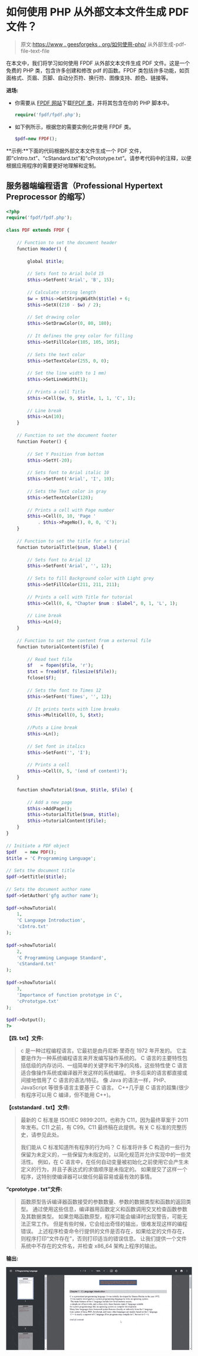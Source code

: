# 如何使用 PHP 从外部文本文件生成 PDF 文件？

> 原文:[https://www . geesforgeks . org/如何使用-php/](https://www.geeksforgeeks.org/how-to-generate-pdf-file-from-external-text-files-using-php/) 从外部生成-pdf-file-text-file

在本文中，我们将学习如何使用 FPDF 从外部文本文件生成 PDF 文件。这是一个免费的 PHP 类，包含许多创建和修改 pdf 的函数。FPDF 类包括许多功能，如页面格式、页眉、页脚、自动分页符、换行符、图像支持、颜色、链接等。

**进场:**

*   你需要从 [FPDF 网站](http://www.fpdf.org/)下载[FPDF 类](http://www.fpdf.org/en/download.php)，并将其包含在你的 PHP 脚本中。

    ```php
    require('fpdf/fpdf.php');
    ```

*   如下例所示，根据您的需要实例化并使用 FPDF 类。

    ```php
    $pdf=new FPDF();
    ```

**示例:**下面的代码根据外部文本文件生成一个 PDF 文件，即“cIntro.txt”、“cStandard.txt”和“cPrototype.txt”。请参考代码中的注释，以便根据应用程序的需要更好地理解和定制。

## 服务器端编程语言（Professional Hypertext Preprocessor 的缩写）

```php
<?php
require('fpdf/fpdf.php');

class PDF extends FPDF {

    // Function to set the document header
    function Header() {

        global $title;

        // Sets font to Arial bold 15
        $this->SetFont('Arial', 'B', 15);

        // Calculate string length 
        $w = $this->GetStringWidth($title) + 6;
        $this->SetX((210 - $w) / 2);

        // Set drawing color
        $this->SetDrawColor(0, 80, 180);

        // It defines the grey color for filling
        $this->SetFillColor(105, 105, 105);

        // Sets the text color
        $this->SetTextColor(255, 0, 0);

        // Set the line width to 1 mm)
        $this->SetLineWidth(1);

        // Prints a cell Title
        $this->Cell($w, 9, $title, 1, 1, 'C', 1);

        // Line break
        $this->Ln(10);
    }

    // Function to set the document footer
    function Footer() {

        // Set Y Position from bottom
        $this->SetY(-20);

        // Sets font to Arial italic 10
        $this->SetFont('Arial', 'I', 10);

        // Sets the Text color in gray
        $this->SetTextColor(128);

        // Prints a cell with Page number
        $this->Cell(0, 10, 'Page ' 
            . $this->PageNo(), 0, 0, 'C');
    }

    // Function to set the title for a tutorial
    function tutorialTitle($num, $label) {

        // Sets font to Arial 12
        $this->SetFont('Arial', '', 12);

        // Sets to fill Background color with Light grey 
        $this->SetFillColor(211, 211, 211);

        // Prints a cell with Title for tutorial
        $this->Cell(0, 6, "Chapter $num : $label", 0, 1, 'L', 1);

        // Line break
        $this->Ln(4);
    }

    // Function to set the content from a external file 
    function tutorialContent($file) {

        // Read text file
        $f   = fopen($file, 'r');
        $txt = fread($f, filesize($file));
        fclose($f);

        // Sets the font to Times 12
        $this->SetFont('Times', '', 12);

        // It prints texts with line breaks
        $this->MultiCell(0, 5, $txt);

        //Puts a Line break
        $this->Ln();

        // Set font in italics
        $this->SetFont('', 'I');

        // Prints a cell
        $this->Cell(0, 5, '(end of content)');
    }

    function showTutorial($num, $title, $file) {

        // Add a new page
        $this->AddPage();
        $this->tutorialTitle($num, $title);
        $this->tutorialContent($file);
    }
}

// Initiate a PDF object
$pdf   = new PDF();
$title = 'C Programming Language';

// Sets the document title
$pdf->SetTitle($title);

// Sets the document author name
$pdf->SetAuthor('gfg author name');

$pdf->showTutorial(
    1, 
    'C Language Introduction', 
    'cIntro.txt'
);

$pdf->showTutorial(
    2, 
    'C Programming Language Standard', 
    'cStandard.txt'
);

$pdf->showTutorial(
    3, 
    'Importance of function prototype in C', 
    'cPrototype.txt'
);

$pdf->Output();
?>
```

**【四. txt】文件:**

> c 是一种过程编程语言。它最初是由丹尼斯·里奇在 1972 年开发的。
> 它主要是作为一种系统编程语言来开发编写操作系统的。
> C 语言的主要特性包括低级的内存访问、一组简单的关键字和干净的风格，这些特性使 C 语言适合像操作系统或编译器开发这样的系统编程。
> 许多后来的语言都直接或间接地借用了 C 语言的语法/特征。
> 像 Java 的语法一样，PHP、JavaScript 等很多语言主要基于 C 语言。
> C++几乎是 C 语言的超集(很少有程序可以用 C 编译，但不能用 C++)。

**【cststandard . txt】文件:**

> 最新的 C 标准是 ISO/IEC 9899:2011，也称为 C11，因为最终草案于 2011 年发布。C11 之前，有 C99。C11 最终稿在此提供。有关 C 标准的完整历史，请参见此处。
> 
> 我们能从 C 标准知道所有程序的行为吗？
> C 标准将许多 C 构造的一些行为保留为未定义的，一些保留为未指定的，以简化规范并允许实现中的一些灵活性。
> 例如，在 C 语言中，在任何自动变量被初始化之前使用它会产生未定义的行为，并且子表达式的求值顺序是未指定的。
> 如果提交了这样一个程序，这特别使编译器可以做任何最容易或最有效的事情。

**“cprototype . txt”文件:**

> 函数原型告诉编译器函数接受的参数数量、参数的数据类型和函数的返回类型。
> 通过使用这些信息，编译器用函数定义和函数调用交叉检查函数参数及其数据类型。
> 如果忽略函数原型，程序可能会编译时出现警告，可能无法正常工作。
> 但是有些时候，它会给出奇怪的输出，很难发现这样的编程错误。
> 上述程序检查命令行提供的文件是否存在，如果给定的文件存在，则程序打印“文件存在”，否则打印适当的错误信息。
> 让我们提供一个文件系统中不存在的文件名，并检查 x86_64 架构上程序的输出。

**输出:**

![](img/88d3a156bcdca782b08e23628e864719.png)